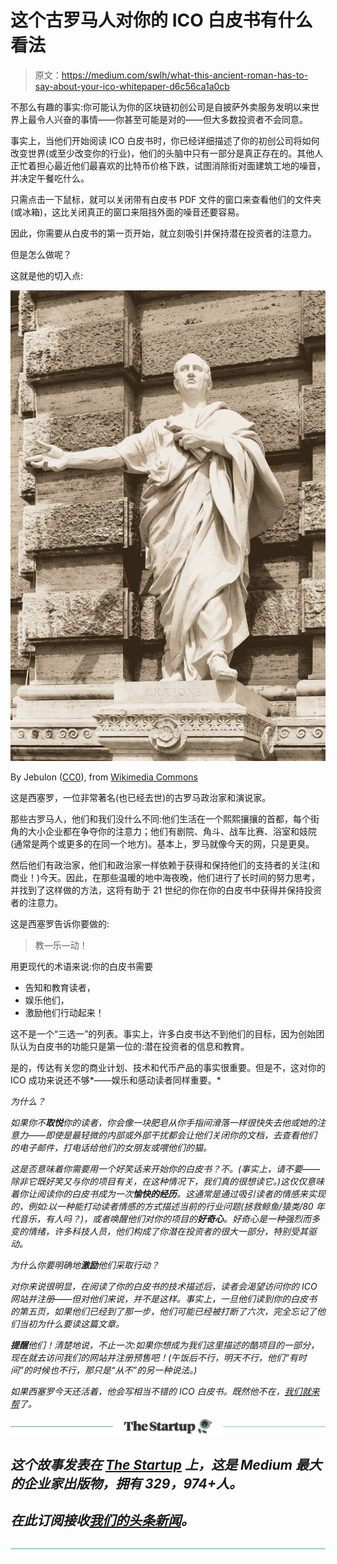 # 这个古罗马人对你的 ICO 白皮书有什么看法

> 原文：<https://medium.com/swlh/what-this-ancient-roman-has-to-say-about-your-ico-whitepaper-d6c56ca1a0cb>

不那么有趣的事实:你可能认为你的区块链初创公司是自披萨外卖服务发明以来世界上最令人兴奋的事情——你甚至可能是对的——但大多数投资者不会同意。

事实上，当他们开始阅读 ICO 白皮书时，你已经详细描述了你的初创公司将如何改变世界(或至少改变你的行业)，他们的头脑中只有一部分是真正存在的。其他人正忙着担心最近他们最喜欢的比特币价格下跌，试图消除街对面建筑工地的噪音，并决定午餐吃什么。

只需点击一下鼠标，就可以关闭带有白皮书 PDF 文件的窗口来查看他们的文件夹(或冰箱)，这比关闭真正的窗口来阻挡外面的噪音还要容易。

因此，你需要从白皮书的第一页开始，就立刻吸引并保持潜在投资者的注意力。

但是怎么做呢？

这就是他的切入点:

![](img/3bba435eee98db4395ad7dba8c4f74a3.png)

By Jebulon ([CC0](http://creativecommons.org/publicdomain/zero/1.0/deed.en)), from [Wikimedia Commons](https://commons.wikimedia.org/wiki/File:Cicero_statue_courthouse,_Rome,_Italy.jpg)

这是西塞罗，一位非常著名(也已经去世)的古罗马政治家和演说家。

那些古罗马人，他们和我们没什么不同:他们生活在一个熙熙攘攘的首都，每个街角的大小企业都在争夺你的注意力；他们有剧院、角斗、战车比赛、浴室和妓院(通常是两个或更多的在同一个地方)。基本上，罗马就像今天的网，只是更臭。

然后他们有政治家，他们和政治家一样依赖于获得和保持他们的支持者的关注(和商业！)今天。因此，在那些温暖的地中海夜晚，他们进行了长时间的努力思考，并找到了这样做的方法，这将有助于 21 世纪的你在你的白皮书中获得并保持投资者的注意力。

这是西塞罗告诉你要做的:

> 教—乐—动！

用更现代的术语来说:你的白皮书需要

*   告知和教育读者，
*   娱乐他们，
*   激励他们行动起来！

这不是一个“三选一”的列表。事实上，许多白皮书达不到他们的目标，因为创始团队认为白皮书的功能只是第一位的:潜在投资者的信息和教育。

是的，传达有关您的商业计划、技术和代币产品的事实很重要。但是不，这对你的 ICO 成功来说还不够*——娱乐和感动读者同样重要。*

*为什么？*

*如果你不**取悦**你的读者，你会像一块肥皂从你手指间滑落一样很快失去他或她的注意力——即使是最轻微的内部或外部干扰都会让他们关闭你的文档，去查看他们的电子邮件，打电话给他们的女朋友或喂他们的猫。*

*这是否意味着你需要用一个好笑话来开始你的白皮书？不。(事实上，请不要——除非它既好笑又与你的项目有关，在这种情况下，我们真的很想读它。)这仅仅意味着你让阅读你的白皮书成为一次**愉快的经历**。这通常是通过吸引读者的情感来实现的，例如:以一种能打动读者情感的方式描述当前的行业问题(拯救鲸鱼/猿类/80 年代音乐，有人吗？)，或者唤醒他们对你的项目的**好奇心**。好奇心是一种强烈而多变的情绪，许多科技人员，他们构成了你潜在投资者的很大一部分，特别受其驱动。*

*为什么你要明确地**激励**他们采取行动？*

*对你来说很明显，在阅读了你的白皮书的技术描述后，读者会渴望访问你的 ICO 网站并注册——但对他们来说，并不是这样。事实上，一旦他们读到你的白皮书的第五页，如果他们已经到了那一步，他们可能已经被打断了六次，完全忘记了他们当初为什么要读这篇文章。*

***提醒**他们！清楚地说，不止一次:如果你想成为我们这里描述的酷项目的一部分，现在就去访问我们的网站并注册预售吧！(午饭后不行，明天不行，他们“有时间”的时候也不行，那只是“从不”的另一种说法。)*

*如果西塞罗今天还活着，他会写相当不错的 ICO 白皮书。既然他不在，[我们就来帮](http://www.intellicore.press/whitepaper-academy)了。*

*[![](img/308a8d84fb9b2fab43d66c117fcc4bb4.png)](https://medium.com/swlh)*

## *这个故事发表在 [The Startup](https://medium.com/swlh) 上，这是 Medium 最大的企业家出版物，拥有 329，974+人。*

## *在此订阅接收[我们的头条新闻](http://growthsupply.com/the-startup-newsletter/)。*

*[![](img/b0164736ea17a63403e660de5dedf91a.png)](https://medium.com/swlh)*